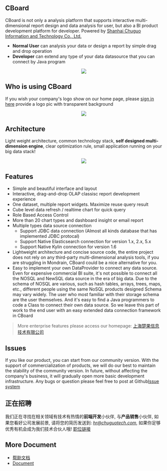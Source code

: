 ## CBoard
CBoard is not only a analysis platform that supports interactive multi-dimensional report design and data analysis for user, but also a BI product development platform for developer.
Powered by [Shanhai Chuguo Information and Technology Co., Ltd.](http://www.chuguotech.com/)
- **Normal User** can analysis your data or design a report by simple drag and drop operation
- **Developer** can extend any type of your data datasource that you can connect by Java program

<div style="text-align:center">
  <img class="img-responsive" src="https://user-images.githubusercontent.com/6037522/42865027-ef625120-8a9a-11e8-9982-50630902d263.png"  />
</div>

## Who is using CBoard
If you wish your company's logo show on our home page, please [sign in here](https://github.com/TuiQiao/CBoard/issues/122) provide a logo pic with transparent background
<div style="text-align:center">
  <img class="img-responsive" src="https://user-images.githubusercontent.com/6037522/42865039-fd217ad4-8a9a-11e8-9762-d6ded70dc843.png"  />
</div>

## Architecture
Light weight architecture, common technology stack, **self designed multi-dimension engine**, clear optimization rule, small application running on your big data stack!
<div style="text-align:center">
  <img class="img-responsive" src="https://user-images.githubusercontent.com/6037522/42865071-0c268402-8a9b-11e8-81b3-53fe8020bb17.png"  />
</div>


## Features

* Simple and beautiful interface and layout
* Interactive, drag-and-drop OLAP classisc report development experience
* One dataset, multiple report widgets. Maximize reuse query result
* Cube level data refresh / realtime chart for quick query
* Role Based Access Control
* More than 20 chart types and dashboard insight or email report
* Multiple types data source connection
  * Support JDBC data connection (Almost all kinds database that has implemented JDBC protocal)
  * Support Native Elasticsearch connection for version 1.x, 2.x, 5.x
  * Support Native Kylin connection for version 1.6
* Lightweight architecture and concise source code, the entire project does not rely on any third-party multi-dimensional analysis tools, if you are struggling in Mondrain, CBoard could be a nice alternative for you.
* Easy to implement your own DataProvider to connect any data source. Even for expensive commercial BI suite, it's not possible to connect all the NOSQL and NewSQL data source in the era of big data. Due to the schema of NOSQL are various, such as hash tables, arrays, trees, maps, etc., different people using the same NoSQL products designed Schema may vary widely. The user who most familiar with their storage schema are the user themselves. And it's easy to find a Java programmers to code a Class to connect their own data source. So we leave this part of work to the end user with an easy extended data connection framework in CBoard

> More enterprise features please access our homepage: [上海楚果信息技术有限公司](http://www.chuguotech.com/)


## Issues

If you like our product, you can start from our community version. With the support of commercialization of products, we will do our best to maintain the stability of the community version.
In future, without affecting the company's business, it will gradually open more basic development infrastructure.
Any bugs or question please feel free to post at Github[Issue system](https://github.com/TuiQiao/CBoard/issues)

## 正在招聘
我们正在寻找在相关领域有技术有热情的**前端开发**小伙伴, 与**产品销售**小伙伴, 如果您看好公司发展前景, 请将您的简历发送到: *hr@chuguotech.com*, 如果你足够优秀有机会成为我们技术合伙人哦!
[职位链接](http://www.chuguotech.com/2)

## More Document
- [帮助文档](http://peter_zhang921.gitee.io/cboard_docsify/#/zh-cn/)
- [Document](https://tuiqiao.github.io/CBoardDoc/#/en-us/)